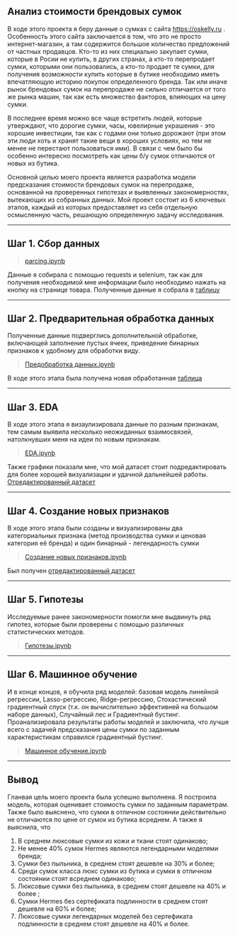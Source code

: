## Анализ стоимости брендовых сумок 
В ходе этого проекта я беру данные о сумках с сайта https://oskelly.ru . Особенность этого сайта заключается в том, что это не просто интернет-магазин, а там содержится большое количество предложений от частных продавцов. Кто-то из них специально закупает сумки, которые в Росии не купить, в других странах, а кто-то перепродает сумки, которыми они пользовались, а кто-то продает те сумки, для получения возможности купить которые в бутике необходимо иметь впечатляющую историю покупок определенного бренда. Так или иначе рынок брендовых сумок на перепродаже не сильно отличается от того же рынка машин, так как есть множество факторов, влияющих на цену сумки.

В последнее время можно все чаще встретить людей, которые утверждают, что дорогие сумки, часы, ювелирные украшения - это хорошие инвестиции, так как с годами они только дорожают (при этом эти люди хоть и хранят такие вещи в хороших условиях, но тем не менее не перестают пользоваться ими). В связи с чем было бы особенно интересно посмотреть как цены б/у сумок отличаются от новых из бутика. 

Основной целью моего проекта является  разработка модели предсказания стоимости брендовых сумок на перепродаже, основанной на проверенных гипотезах и выявленных закономерностях, вытекающих из собранных данных. Мой проект состоит из 6 ключевых этапов, каждый из которых предоставляет из себя отдельную осмысленную часть, решающую определенную задачу исследования.

____
## Шаг 1. Сбор данных
> [parcing.ipynb](https://github.com/AlinaDzhanbekova/Bags-Price-Analysis/blob/main/Parcing.ipynb)

Данные я собирала с помощью requests и selenium, так как для получения необходимой мне информации было необходимо нажать на кнопку на странице товара. Полученные данные я собрала в [таблицу](https://github.com/AlinaDzhanbekova/Bags-Price-Analysis/blob/main/bag_data.csv) 

____
## Шаг 2. Предварительная обработка данных
Полученные данные подверглись дополнительной обработке, включающей заполнение пустых ячеек, приведение бинарных признаков к удобному для обработки виду. 
> [Предобработка данных.ipynb](https://github.com/AlinaDzhanbekova/Bags-Price-Analysis/blob/main/%D0%9F%D1%80%D0%B5%D0%B4%D0%BE%D0%B1%D1%80%D0%B0%D0%B1%D0%BE%D1%82%D0%BA%D0%B0%20%D0%B4%D0%B0%D0%BD%D0%BD%D1%8B%D1%85.ipynb)

В ходе этого этапа была получена новая обработанная [таблица](https://github.com/AlinaDzhanbekova/Bags-Price-Analysis/blob/main/bags_df_process.csv) 

____
## Шаг 3. EDA
В ходе этого этапа я визаулизировала данные по разным признакам, тем самым выявила несколько неожиданных взаимосвязей, натолкнувших меня на идеи по новым признакам.
> [EDA.ipynb](https://github.com/AlinaDzhanbekova/Bags-Price-Analysis/blob/main/EDA.ipynb)

Также графики показали мне, что мой датасет стоит подредактировать для более хорошей визуализации и удачной дальнейшей работы. [Отредактированный датасет](https://github.com/AlinaDzhanbekova/Bags-Price-Analysis/blob/main/df_afterEDA.csv) 

____
## Шаг 4. Создание новых признаков
В ходе этого этапа были созданы и визуализированы два категориальных признака (метод производства сумки и ценовая категория её бренда) и один бинарный - легендарность сумки
> [Создание новых признаков.ipynb](https://github.com/AlinaDzhanbekova/Bags-Price-Analysis/blob/main/%D0%A1%D0%BE%D0%B7%D0%B4%D0%B0%D0%BD%D0%B8%D0%B5%20%D0%BD%D0%BE%D0%B2%D1%8B%D1%85%20%D0%BF%D1%80%D0%B8%D0%B7%D0%BD%D0%B0%D0%BA%D0%BE%D0%B2.ipynb)

Был получен [отредактированный датасет](https://github.com/AlinaDzhanbekova/Bags-Price-Analysis/blob/main/df_new_factors.csv) 

____
## Шаг 5. Гипотезы
Исследуемые ранее закономерности помогли мне выдвинуть ряд гипотез, которые были проверены с помощью различных статистических методов.
> [Гипотезы.ipynb](https://github.com/AlinaDzhanbekova/Bags-Price-Analysis/blob/main/%D0%93%D0%B8%D0%BF%D0%BE%D1%82%D0%B5%D0%B7%D1%8B.ipynb)

____
## Шаг 6. Машинное обучение
И в конце концов, я обучила ряд моделей: базовая модель линейной регрессии, Lasso-регрессию, Ridge-регрессию, Стохастический градиентный спуск (т.к. он вычислительно эффективней на большом наборе данных), Случайный лес и Градиентный бустинг. Проанализировала результаты работы моделей и заключила, что лучше всего с задачей предсказания цены сумки по заданным характеристикам справился градиентный бустинг.
> [Машинное обучение.ipynb](https://github.com/AlinaDzhanbekova/Bags-Price-Analysis/blob/main/%D0%9C%D0%B0%D1%88%D0%B8%D0%BD%D0%BD%D0%BE%D0%B5%20%D0%BE%D0%B1%D1%83%D1%87%D0%B5%D0%BD%D0%B8%D0%B5.ipynb)

____
## Вывод
Гланвая цель моего проекта была успешно выполнена. Я построила модель, которая оценивает стоимость сумки по заданным параметрам. Также было выяснено, что сумки в отличном состоянии действительно не отличаются по цене от сумок из бутика всреднем. А также я выяснила, что 
1. В среднем люксовые сумки из кожи и ткани стоят одинаково;
2. Не менее 40% сумок Hermes являются легендарными моделями бренда;
3. Сумки без пыльника, в среднем стоят дешевле на 30% и более;
4. Среди сумок класса люкс сумки из бутика и сумки в отличном состоянии стоят всреднем одинаково;
5. Люксовые сумки без пыльника, в среднем стоят дешевле на 40% и более ;
6. Сумки Hermes без сертефиката подлинности в среднем стоят дешевле на 60% и более;
7. Люксовые сумки легендарных моделей без сертефиката подлинности в среднем стоят дешевле на 40% и более.
